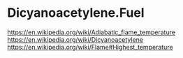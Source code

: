 # Dicyanoacetylene.Fuel
https://en.wikipedia.org/wiki/Adiabatic_flame_temperature https://en.wikipedia.org/wiki/Dicyanoacetylene https://en.wikipedia.org/wiki/Flame#Highest_temperature
